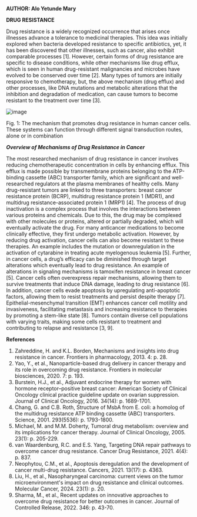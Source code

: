   **AUTHOR: Alo Yetunde Mary**
  
**DRUG RESISTANCE**

Drug resistance is a widely recognized occurrence that arises once illnesses advance a tolerance to medicinal therapies. This idea was initially explored when bacteria developed resistance to specific antibiotics, yet, it has been discovered that other illnesses, such as cancer, also exhibit comparable processes [1]. However, certain forms of drug resistance are specific to disease conditions, while other mechanisms like drug efflux, which is seen in human drug-resistant malignancies and microbes have evolved to be conserved over time [2]. Many types of tumors are initially responsive to chemotherapy, but, the above mechanism (drug efflux) and other processes, like DNA mutations and metabolic alterations that the inhibition and degradation of medication, can cause tumors to become resistant to the treatment over time [3].


![image](https://github.com/user-attachments/assets/f2470744-f57d-45d3-95e1-c4d02892029e)


Fig. 1: The mechanism that promotes drug resistance in human cancer cells. These systems can function through different signal transduction routes, alone or in combination


***Overview of Mechanisms of Drug Resistance in Cancer*** 

The most researched mechanism of drug resistance in cancer involves reducing chemotherapeutic concentration in cells by enhancing efflux. This efflux is made possible by transmembrane proteins belonging to the ATP-binding cassette (ABC) transporter family, which are significant and well-researched regulators at the plasma membranes of healthy cells. Many drug-resistant tumors are linked to three transporters: breast cancer resistance protein (BCRP), multidrug resistance protein 1 (MDR1), and multidrug resistance-associated protein 1 (MRP1) [4].
The process of drug inactivation is a complex process that involves the interactions between various proteins and chemicals. Due to this, the drug may be complexed with other molecules or proteins, altered or partially degraded, which will eventually activate the drug. For many anticancer medications to become clinically effective, they first undergo metabolic activation. However, by reducing drug activation, cancer cells can also become resistant to these therapies. An example includes the mutation or downregulation in the activation of cytarabine in treating acute myelogenous leukemia [5]. Further, in cancer cells, a drug’s efficacy can be diminished through target alterations which eventually lead to drug resistance. An example of alterations in signaling mechanisms is tamoxifen resistance in breast cancer [5]. 
Cancer cells often overexpress repair mechanisms, allowing them to survive treatments that induce DNA damage, leading to drug resistance [6]. In addition, cancer cells evade apoptosis by upregulating anti-apoptotic factors, allowing them to resist treatments and persist despite therapy [7]. Epithelial-mesenchymal transition (EMT) enhances cancer cell motility and invasiveness, facilitating metastasis and increasing resistance to therapies by promoting a stem-like state [8]. Tumors contain diverse cell populations with varying traits, making some cells resistant to treatment and contributing to relapse and resistance [3, 9].


**References**
1.	Zahreddine, H. and K.L. Borden, Mechanisms and insights into drug resistance in cancer. Frontiers in pharmacology, 2013. 4: p. 28.
2.	Yao, Y., et al., Nanoparticle-based drug delivery in cancer therapy and its role in overcoming drug resistance. Frontiers in molecular biosciences, 2020. 7: p. 193.
3.	Burstein, H.J., et al., Adjuvant endocrine therapy for women with hormone receptor–positive breast cancer: American Society of Clinical Oncology clinical practice guideline update on ovarian suppression. Journal of Clinical Oncology, 2016. 34(14): p. 1689-1701.
4.	Chang, G. and C.B. Roth, Structure of MsbA from E. coli: a homolog of the multidrug resistance ATP binding cassette (ABC) transporters. Science, 2001. 293(5536): p. 1793-1800.
5.	Michael, M. and M.M. Doherty, Tumoral drug metabolism: overview and its implications for cancer therapy. Journal of Clinical Oncology, 2005. 23(1): p. 205-229.
6.	van Waardenburg, R.C. and E.S. Yang, Targeting DNA repair pathways to overcome cancer drug resistance. Cancer Drug Resistance, 2021. 4(4): p. 837.
7.	Neophytou, C.M., et al., Apoptosis deregulation and the development of cancer multi-drug resistance. Cancers, 2021. 13(17): p. 4363.
8.	Liu, H., et al., Nasopharyngeal carcinoma: current views on the tumor microenvironment's impact on drug resistance and clinical outcomes. Molecular Cancer, 2024. 23(1): p. 20.
9.	Sharma, M., et al., Recent updates on innovative approaches to overcome drug resistance for better outcomes in cancer. Journal of Controlled Release, 2022. 346: p. 43-70.

